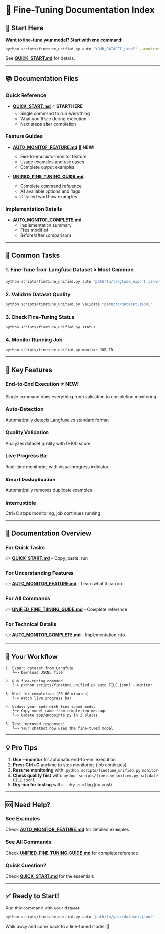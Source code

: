 # 🎯 Fine-Tuning Documentation Index

## 🚀 Start Here

**Want to fine-tune your model? Start with one command:**

```bash
python scripts/finetune_unified.py auto "YOUR_DATASET.jsonl" --monitor
```

See **[QUICK_START.md](QUICK_START.md)** for details.

---

## 📚 Documentation Files

### **Quick Reference**
- **[QUICK_START.md](QUICK_START.md)** ⭐ **START HERE**
  - Single command to run everything
  - What you'll see during execution
  - Next steps after completion

### **Feature Guides**
- **[AUTO_MONITOR_FEATURE.md](AUTO_MONITOR_FEATURE.md)** 🌟 **NEW!**
  - End-to-end auto-monitor feature
  - Usage examples and use cases
  - Complete output examples

- **[UNIFIED_FINE_TUNING_GUIDE.md](UNIFIED_FINE_TUNING_GUIDE.md)**
  - Complete command reference
  - All available options and flags
  - Detailed workflow examples

### **Implementation Details**
- **[AUTO_MONITOR_COMPLETE.md](AUTO_MONITOR_COMPLETE.md)**
  - Implementation summary
  - Files modified
  - Before/after comparisons

---

## 🎯 Common Tasks

### **1. Fine-Tune from Langfuse Dataset** ⭐ **Most Common**
```bash
python scripts/finetune_unified.py auto "path/to/langfuse_export.jsonl" --monitor
```

### **2. Validate Dataset Quality**
```bash
python scripts/finetune_unified.py validate "path/to/dataset.jsonl"
```

### **3. Check Fine-Tuning Status**
```bash
python scripts/finetune_unified.py status
```

### **4. Monitor Running Job**
```bash
python scripts/finetune_unified.py monitor JOB_ID
```

---

## 🌟 Key Features

### **End-to-End Execution** ⭐ **NEW!**
Single command does everything from validation to completion monitoring

### **Auto-Detection**
Automatically detects Langfuse vs standard format

### **Quality Validation**
Analyzes dataset quality with 0-100 score

### **Live Progress Bar**
Real-time monitoring with visual progress indicator

### **Smart Deduplication**
Automatically removes duplicate examples

### **Interruptible**
Ctrl+C stops monitoring, job continues running

---

## 📖 Documentation Overview

### **For Quick Tasks**
👉 **[QUICK_START.md](QUICK_START.md)** - Copy, paste, run

### **For Understanding Features**
👉 **[AUTO_MONITOR_FEATURE.md](AUTO_MONITOR_FEATURE.md)** - Learn what it can do

### **For All Commands**
👉 **[UNIFIED_FINE_TUNING_GUIDE.md](UNIFIED_FINE_TUNING_GUIDE.md)** - Complete reference

### **For Technical Details**
👉 **[AUTO_MONITOR_COMPLETE.md](AUTO_MONITOR_COMPLETE.md)** - Implementation info

---

## 🎯 Your Workflow

```
1. Export dataset from Langfuse
   └─> Download JSONL file

2. Run fine-tuning command
   └─> python scripts/finetune_unified.py auto FILE.jsonl --monitor

3. Wait for completion (20-60 minutes)
   └─> Watch live progress bar

4. Update your code with fine-tuned model
   └─> Copy model name from completion message
   └─> Update app/endpoints.py in 3 places

5. Test improved responses!
   └─> Your chatbot now uses the fine-tuned model
```

---

## 💡 Pro Tips

1. **Use --monitor** for automatic end-to-end execution
2. **Press Ctrl+C** anytime to stop monitoring (job continues)
3. **Resume monitoring** with: `python scripts/finetune_unified.py monitor`
4. **Check quality first** with: `python scripts/finetune_unified.py validate FILE.jsonl`
5. **Dry-run for testing** with: `--dry-run` flag (no cost)

---

## 🆘 Need Help?

### **See Examples**
Check **[AUTO_MONITOR_FEATURE.md](AUTO_MONITOR_FEATURE.md)** for detailed examples

### **See All Commands**
Check **[UNIFIED_FINE_TUNING_GUIDE.md](UNIFIED_FINE_TUNING_GUIDE.md)** for complete reference

### **Quick Question?**
Check **[QUICK_START.md](QUICK_START.md)** for the essentials

---

## ✅ Ready to Start!

Run this command with your dataset:
```bash
python scripts/finetune_unified.py auto "path/to/your/dataset.jsonl" --monitor
```

Walk away and come back to a fine-tuned model! 🎉

